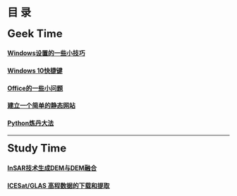 ## <font size="5"><strong>目  录</strong></font>
<font size="5"><strong>Geek Time</strong></font>

#### [Windows设置的一些小技巧](articles/WinSettingSkills.md)
#### [Windows 10快捷键](articles/Win10ShortcutKey.md)
#### [Office的一些小问题](articles/ProblemOfOffice.md)  
#### [建立一个简单的静态网站](articles/FoundWebsite.md)  
#### [Python炼丹大法](articles/PythonCook.md)
  
-------
<font size="5"><strong>Study Time</strong></font>

#### [InSAR技术生成DEM与DEM融合](articles/InSARandDEMFusion.md)
#### [ICESat/GLAS 高程数据的下载和提取](articles/GlasExtract.md)